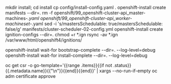 mkdir install; cd install
cp config/install-config.yaml .
openshift-install create manifests --dir=.
rm -f openshift/99_openshift-cluster-api_master-machines-*.yaml openshift/99_openshift-cluster-api_worker-machineset-*.yaml
sed -i 's/mastersSchedulable: true/mastersSchedulable: false/g' manifests/cluster-scheduler-02-config.yml 
openshift-install create ignition-configs --dir=.
chmod +r *.ign
rsync -av *.ign /var/www/html/openshift4/ignitions/

openshift-install wait-for bootstrap-complete  --dir=. --log-level=debug
openshift-install wait-for install-complete  --dir=. --log-level=debug

oc get csr -o go-template='{{range .items}}{{if not .status}}{{.metadata.name}}{{"\n"}}{{end}}{{end}}' | xargs --no-run-if-empty oc adm certificate approve
